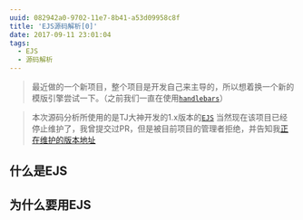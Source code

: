 ```yaml
---
uuid: 082942a0-9702-11e7-8b41-a53d09958c8f
title: 'EJS源码解析[0]'
date: 2017-09-11 23:01:04
tags:
  - EJS
  - 源码解析
---
```


> 最近做的一个新项目，整个项目是开发自己来主导的，所以想着换一个新的模版引擎尝试一下。（之前我们一直在使用[`handlebars`](http://handlebarsjs.com/)）
<!-- more -->
> 本次源码分析所使用的是TJ大神开发的1.x版本的[`EJS`](https://github.com/tj/ejs)
> 当然现在该项目已经停止维护了，我曾提交过PR，但是被目前项目的管理者拒绝，并告知我[正在维护的版本地址](https://github.com/mde/ejs)


## 什么是EJS

## 为什么要用EJS
